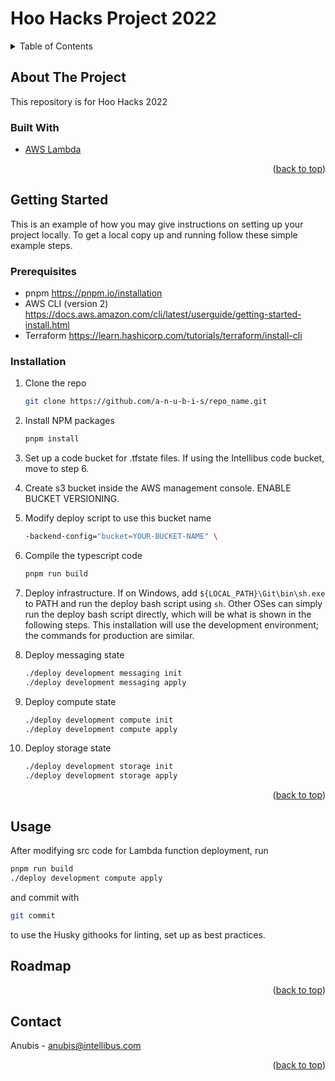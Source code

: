 # Hoo Hacks Project 2022

<div id="top"></div>
<!-- TABLE OF CONTENTS -->
<details>
  <summary>Table of Contents</summary>
  <ol>
    <li>
      <a href="#about-the-project">About The Project</a>
      <ul>
        <li><a href="#built-with">Built With</a></li>
      </ul>
    </li>
    <li>
      <a href="#getting-started">Getting Started</a>
      <ul>
        <li><a href="#prerequisites">Prerequisites</a></li>
        <li><a href="#installation">Installation</a></li>
      </ul>
    </li>
    <li><a href="#usage">Usage</a></li>
    <li><a href="#roadmap">Roadmap</a></li>
    <li><a href="#contact">Contact</a></li>
  </ol>
</details>

<!-- ABOUT THE PROJECT -->
## About The Project

This repository is for Hoo Hacks 2022

### Built With

* [AWS Lambda](https://google.com)

<p align="right">(<a href="#top">back to top</a>)</p>

<!-- GETTING STARTED -->
## Getting Started

This is an example of how you may give instructions on setting up your project locally.
To get a local copy up and running follow these simple example steps.

### Prerequisites

* pnpm
  <https://pnpm.io/installation>
* AWS CLI (version 2)
  <https://docs.aws.amazon.com/cli/latest/userguide/getting-started-install.html>
* Terraform
  <https://learn.hashicorp.com/tutorials/terraform/install-cli>

### Installation

1. Clone the repo

   ```sh
   git clone https://github.com/a-n-u-b-i-s/repo_name.git
   ```

2. Install NPM packages

   ```sh
   pnpm install
   ```

3. Set up a code bucket for .tfstate files. If using the Intellibus code bucket, move to step 6.

4. Create s3 bucket inside the AWS management console. ENABLE BUCKET VERSIONING.
5. Modify deploy script to use this bucket name

    ```sh
    -backend-config="bucket=YOUR-BUCKET-NAME" \
    ```

6. Compile the typescript code

    ```sh
    pnpm run build
    ```

7. Deploy infrastructure. If on Windows, add `${LOCAL_PATH}\Git\bin\sh.exe` to PATH and run the deploy bash script using `sh`. Other OSes can simply run the deploy bash script directly, which will be what is shown in the following steps. This installation will use the development environment; the commands for production are similar.

8. Deploy messaging state

    ```sh
    ./deploy development messaging init
    ./deploy development messaging apply
    ```

9. Deploy compute state

    ```sh
    ./deploy development compute init
    ./deploy development compute apply
    ```

10. Deploy storage state

    ```sh
    ./deploy development storage init
    ./deploy development storage apply
    ```

<p align="right">(<a href="#top">back to top</a>)</p>

<!-- USAGE EXAMPLES -->
## Usage

After modifying src code for Lambda function deployment, run

```sh
pnpm run build
./deploy development compute apply
```

and commit with

```sh
git commit
```

to use the Husky githooks for linting, set up as best practices.

<!-- ROADMAP -->
## Roadmap

<p align="right">(<a href="#top">back to top</a>)</p>

<!-- CONTACT -->
## Contact

Anubis - anubis@intellibus.com

<p align="right">(<a href="#top">back to top</a>)</p>
